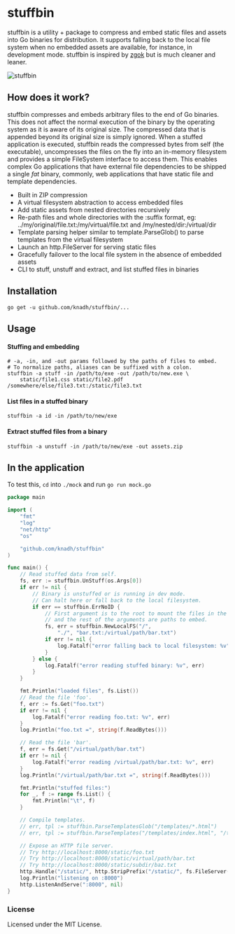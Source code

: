 # stuffbin
stuffbin is a utility + package to compress and embed static files and assets into Go binaries for distribution. It supports falling back to the local file system when no embedded assets are available, for instance, in development mode. stuffbin is inspired by [zgok](https://github.com/srtkkou/zgok) but is much cleaner and leaner.

![stuffbin](https://user-images.githubusercontent.com/547147/50650557-caa04680-0fa6-11e9-9f8e-4d76cf331dc6.png)

## How does it work?
stuffbin compresses and embeds arbitrary files to the end of Go binaries. This does not affect the normal execution of the binary by the operating system as it is aware of its original size. The compressed data that is appended beyond its original size is simply ignored. When a stuffed application is executed, stuffbin reads the compressed bytes from self (the executable), uncompresses the files on the fly into an in-memory filesystem and provides a simple FileSystem interface to access them. This enables complex Go applications that have external file dependencies to be shipped a single *fat* binary, commonly, web applications that have static file and template dependencies.

- Built in ZIP compression
- A virtual filesystem abstraction to access embedded files
- Add static assets from nested directories recursively
- Re-path files and whole directories with the :suffix format, eg: ../my/original/file.txt:/my/virtual/file.txt and /my/nested/dir:/virtual/dir
- Template parsing helper similar to template.ParseGlob() to parse templates from the virtual filesystem
- Launch an http.FileServer for serving static files
- Gracefully failover to the local file system in the absence of embedded assets
- CLI to stuff, unstuff and extract, and list stuffed files in binaries

## Installation
```shell
go get -u github.com/knadh/stuffbin/...
```

## Usage
#### Stuffing and embedding
```shell
# -a, -in, and -out params followed by the paths of files to embed.
# To normalize paths, aliases can be suffixed with a colon.
stuffbin -a stuff -in /path/to/exe -out /path/to/new.exe \
    static/file1.css static/file2.pdf /somewhere/else/file3.txt:/static/file3.txt
```

#### List files in a stuffed binary
```shell
stuffbin -a id -in /path/to/new/exe
```

#### Extract stuffed files from a binary
```shell
stuffbin -a unstuff -in /path/to/new/exe -out assets.zip
```

## In the application
To test this, `cd` into `./mock` and run `go run mock.go`

```go
package main

import (
	"fmt"
	"log"
	"net/http"
	"os"

	"github.com/knadh/stuffbin"
)

func main() {
	// Read stuffed data from self.
	fs, err := stuffbin.UnStuff(os.Args[0])
	if err != nil {
		// Binary is unstuffed or is running in dev mode.
		// Can halt here or fall back to the local filesystem.
		if err == stuffbin.ErrNoID {
			// First argument is to the root to mount the files in the FileSystem
			// and the rest of the arguments are paths to embed.
			fs, err = stuffbin.NewLocalFS("/",
				"./", "bar.txt:/virtual/path/bar.txt")
			if err != nil {
				log.Fatalf("error falling back to local filesystem: %v", err)
			}
		} else {
			log.Fatalf("error reading stuffed binary: %v", err)
		}
	}

	fmt.Println("loaded files", fs.List())
	// Read the file 'foo'.
	f, err := fs.Get("foo.txt")
	if err != nil {
		log.Fatalf("error reading foo.txt: %v", err)
	}
	log.Println("foo.txt =", string(f.ReadBytes()))

	// Read the file 'bar'.
	f, err = fs.Get("/virtual/path/bar.txt")
	if err != nil {
		log.Fatalf("error reading /virtual/path/bar.txt: %v", err)
	}
	log.Println("/virtual/path/bar.txt =", string(f.ReadBytes()))

	fmt.Println("stuffed files:")
	for _, f := range fs.List() {
		fmt.Println("\t", f)
	}

	// Compile templates.
	// err, tpl := stuffbin.ParseTemplatesGlob("/templates/*.html")
	// err, tpl := stuffbin.ParseTemplates("/templates/index.html", "/templates/hello.html")

	// Expose an HTTP file server.
	// Try http://localhost:8000/static/foo.txt
	// Try http://localhost:8000/static/virtual/path/bar.txt
	// Try http://localhost:8000/static/subdir/baz.txt
	http.Handle("/static/", http.StripPrefix("/static/", fs.FileServer()))
	log.Println("listening on :8000")
	http.ListenAndServe(":8000", nil)
}
```

### License
Licensed under the MIT License.
